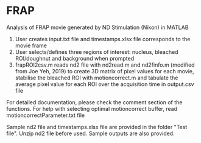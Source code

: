 # FRAP
Analysis of FRAP movie generated by ND Stimulation (Nikon) in MATLAB
1. User creates input.txt file and timestamps.xlsx file corresponds to the movie frame
2. User selects/defines three regions of interest: nucleus, bleached ROI/doughnut and background when prompted
3. frapROI2csv.m reads nd2 file with nd2read.m and nd2finfo.m (modified from Joe Yeh, 2019) to create 3D matrix of pixel values for each movie, stabilise the bleached ROI with motioncorrect.m and tabulate the average pixel value for each ROI over the acquisition time in output.csv file

For detailed documentation, please check the comment section of the functions.
For help with selecting optimal motioncorrect buffer, read motioncorrectParameter.txt file

Sample nd2 file and timestamps.xlsx file are provided in the folder "Test file". Unzip nd2 file before used.
Sample outputs are also provided.
